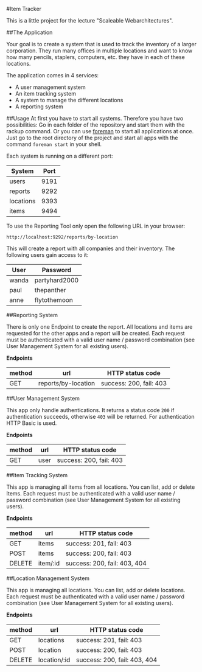 #Item Tracker

This is a little project for the lecture "Scaleable Webarchitectures".

##The Application

Your goal is to create a system that is used to track the inventory of a larger corporation. They run many offices in multiple locations and want to know how many pencils, staplers, computers, etc. they have in each of these locations.

The application comes in 4 services:

* A user management system
* An item tracking system
* A system to manage the different locations
* A reporting system


##Usage
At first you have to start all systems. Therefore you have two possibilities:
Go in each folder of the repository and start them with the rackup command.
Or you can use <a href="https://github.com/ddollar/foreman">foreman</a> to start all applications at once. Just go to the root directory of the project and start all apps with the command ``foreman start`` in your shell.

Each system is running on a different port:

System    | Port
--------- | ----
users     | 9191
reports   | 9292
locations | 9393
items     | 9494

To use the Reporting Tool only open the following URL in your browser:

``http://localhost:9292/reports/by-location``

This will create a report with all companies and their inventory.
The following users gain access to it:

User  | Password
----- | -------------
wanda | partyhard2000
paul  | thepanther
anne  | flytothemoon


##Reporting System

There is only one Endpoint to create the report.
All locations and items are requested for the other apps and a report will be created.
Each request must be authenticated with a valid user name / password combination (see User Management System for all existing users).

**Endpoints**

method | url                 | HTTP status code
------ | ------------------- | ----------------------
GET    | reports/by-location | success: 200, fail: 403


##User Management System

This app only handle authentications.
It returns a status code ``200`` if authentication succeeds, otherwise ``403`` will be returned.
For authentication HTTP Basic is used.

**Endpoints**

method | url                 | HTTP status code
------ | ------------------- | ---------------------
GET    | user                | success: 200, fail: 403


##Item Tracking System

This app is managing all items from all locations. You can list, add or delete Items.
Each request must be authenticated with a valid user name / password combination (see User Management System for all existing users).

**Endpoints**

method | url       | HTTP status code         
------ | --------- | -----------------
GET    | items     | success: 201, fail: 403
POST   | items     | success: 200, fail: 403
DELETE | item/:id  | success: 200, fail: 403, 404


##Location Management System

This app is managing all locations. You can list, add or delete locations.
Each request must be authenticated with a valid user name / password combination (see User Management System for all existing users).

**Endpoints**

method | url           | HTTP status code         
------ | ------------- | -----------------
GET    | locations     | success: 201, fail: 403
POST   | location      | success: 200, fail: 403
DELETE | location/:id  | success: 200, fail: 403, 404